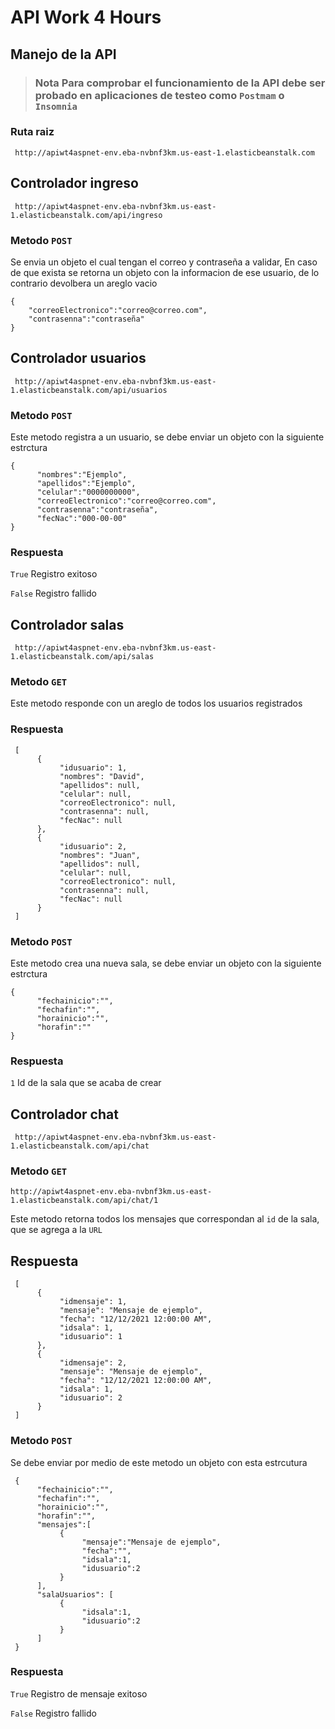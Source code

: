 # API Work 4 Hours

## Manejo de la API
> ### **Nota** Para comprobar el funcionamiento de la API debe ser probado en aplicaciones de testeo como `Postmam` o `Insomnia` 

### Ruta raiz
     http://apiwt4aspnet-env.eba-nvbnf3km.us-east-1.elasticbeanstalk.com

## Controlador ingreso
     http://apiwt4aspnet-env.eba-nvbnf3km.us-east-1.elasticbeanstalk.com/api/ingreso

### Metodo `POST` 

Se envia un objeto el cual tengan el correo y contraseña a validar, En caso de que exista se retorna un objeto con la informacion de ese usuario, de lo contrario devolbera un areglo vacio

    {
        "correoElectronico":"correo@correo.com",
        "contrasenna":"contraseña"
    }
    
  
## Controlador usuarios 
     http://apiwt4aspnet-env.eba-nvbnf3km.us-east-1.elasticbeanstalk.com/api/usuarios

### Metodo `POST` 

Este metodo registra a un usuario, se debe enviar un objeto con la siguiente estrctura

    {
          "nombres":"Ejemplo",
          "apellidos":"Ejemplo",
          "celular":"0000000000",
          "correoElectronico":"correo@correo.com",
          "contrasenna":"contraseña",
          "fecNac":"000-00-00"
    }
    
### Respuesta

`True` Registro exitoso

`False` Registro fallido

## Controlador salas 
     http://apiwt4aspnet-env.eba-nvbnf3km.us-east-1.elasticbeanstalk.com/api/salas
    
### Metodo `GET`

Este metodo responde con un areglo de todos los usuarios registrados

### Respuesta

     [
          {
               "idusuario": 1,
               "nombres": "David",
               "apellidos": null,
               "celular": null,
               "correoElectronico": null,
               "contrasenna": null,
               "fecNac": null
          },
          {
               "idusuario": 2,
               "nombres": "Juan",
               "apellidos": null,
               "celular": null,
               "correoElectronico": null,
               "contrasenna": null,
               "fecNac": null
          }
     ]
    
    
### Metodo `POST`

Este metodo crea una nueva sala, se debe enviar un objeto con la siguiente estrctura

    {
          "fechainicio":"",
          "fechafin":"",
          "horainicio":"",
          "horafin":""
    }
    
### Respuesta

`1` Id de la sala que se acaba de crear
    
## Controlador chat 
     http://apiwt4aspnet-env.eba-nvbnf3km.us-east-1.elasticbeanstalk.com/api/chat
     
### Metodo `GET`
    http://apiwt4aspnet-env.eba-nvbnf3km.us-east-1.elasticbeanstalk.com/api/chat/1
    
Este metodo retorna todos los mensajes que correspondan al `id` de la sala, que se agrega a la `URL`

## Respuesta

     [
          {
               "idmensaje": 1,
               "mensaje": "Mensaje de ejemplo",
               "fecha": "12/12/2021 12:00:00 AM",
               "idsala": 1,
               "idusuario": 1
          },
          {
               "idmensaje": 2,
               "mensaje": "Mensaje de ejemplo",
               "fecha": "12/12/2021 12:00:00 AM",
               "idsala": 1,
               "idusuario": 2
          }
     ]


### Metodo `POST`

Se debe enviar por medio de este metodo un objeto con esta estrcutura

     {
          "fechainicio":"",
          "fechafin":"",
          "horainicio":"",
          "horafin":"",
          "mensajes":[
               {
                    "mensaje":"Mensaje de ejemplo",
                    "fecha":"",
                    "idsala":1,
                    "idusuario":2
               }
          ],
          "salaUsuarios": [
               {
                    "idsala":1,
                    "idusuario":2
               }
          ]
     }
     
### Respuesta 

`True` Registro de mensaje exitoso

`False` Registro fallido
